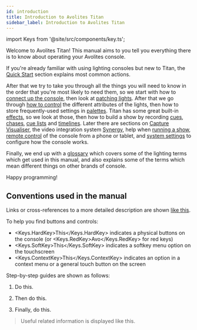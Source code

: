 ```yaml
---
id: introduction
title: Introduction to Avolites Titan
sidebar_label: Introduction to Avolites Titan
---
```


import Keys from '@site/src/components/key.ts';

Welcome to Avolites Titan! This manual aims to you tell you everything
there is to know about operating your Avolites console.

If you're already familiar with using lighting consoles but new to Titan, 
the [Quick Start](./quick-start.md) section explains most common actions.

After that we try to take you through all the things you will need to know in the order
that you're most likely to need them, so we start with how to [connect up the console](./titan-basics.md),
then look at [patching lights](./patching.md). After that we go through [how to control](./controlling-fixtures.md) the different
attributes of the lights, then how to store frequently-used settings in [palettes](./palettes.md).
Titan has some great built-in [effects](./effects.md), so we look at those, then how to build a show
by recording [cues](./cues.md), [chases](./chases.md), [cue lists](./cue-lists.md)
and [timelines](./timelines.md). 
Later there are sections on [Capture Visualiser](./capture-visualiser.md), 
the video integration system [Synergy](./synergy.md), help when [running a show](./running-the-show.md), [remote control](./remote-control.md) of the console from a phone or tablet,
and [system settings](./system-settings.md) to configure how the console works. 

Finally, we end up with a [glossary](./glossary.md) which covers some of the lighting terms
which get used in this manual, and also explains some of the terms which mean
different things on other brands of console.

Happy programming!

Conventions used in the manual
------------------------------

Links or cross-references to a more detailed description are shown [like this](#).

To help you find buttons and controls:
- <Keys.HardKey>This</Keys.HardKey> indicates a physical buttons on the console (or <Keys.RedKey>Avo</Keys.RedKey> for red keys)
- <Keys.SoftKey>This</Keys.SoftKey> indicates a softkey menu option on the touchscreen
- <Keys.ContextKey>This</Keys.ContextKey> indicates an option in a context menu or a general touch button on the screen

Step-by-step guides are shown as follows:

1. Do this.

2. Then do this.

3. Finally, do this.

> Useful related information is displayed like this.